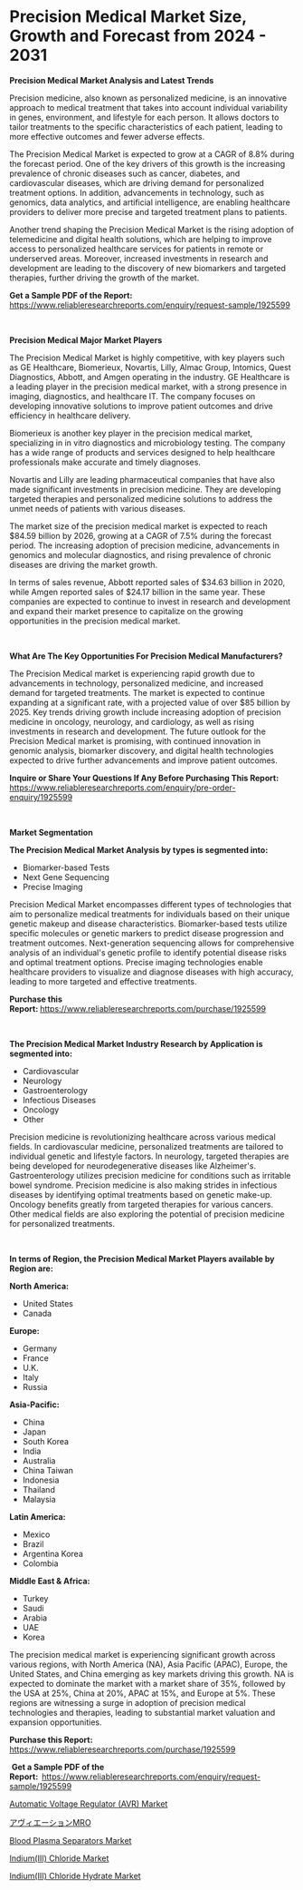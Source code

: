 <p><h1>Precision Medical Market Size, Growth and Forecast from 2024 - 2031</h1></p><p><strong>Precision Medical Market Analysis and Latest Trends</strong></p>
<p><p>Precision medicine, also known as personalized medicine, is an innovative approach to medical treatment that takes into account individual variability in genes, environment, and lifestyle for each person. It allows doctors to tailor treatments to the specific characteristics of each patient, leading to more effective outcomes and fewer adverse effects.</p><p>The Precision Medical Market is expected to grow at a CAGR of 8.8% during the forecast period. One of the key drivers of this growth is the increasing prevalence of chronic diseases such as cancer, diabetes, and cardiovascular diseases, which are driving demand for personalized treatment options. In addition, advancements in technology, such as genomics, data analytics, and artificial intelligence, are enabling healthcare providers to deliver more precise and targeted treatment plans to patients.</p><p>Another trend shaping the Precision Medical Market is the rising adoption of telemedicine and digital health solutions, which are helping to improve access to personalized healthcare services for patients in remote or underserved areas. Moreover, increased investments in research and development are leading to the discovery of new biomarkers and targeted therapies, further driving the growth of the market.</p></p>
<p><strong>Get a Sample PDF of the Report:&nbsp;</strong> <a href="https://www.reliableresearchreports.com/enquiry/request-sample/1925599">https://www.reliableresearchreports.com/enquiry/request-sample/1925599</a></p>
<p>&nbsp;</p>
<p><strong>Precision Medical Major Market Players</strong></p>
<p><p>The Precision Medical Market is highly competitive, with key players such as GE Healthcare, Biomerieux, Novartis, Lilly, Almac Group, Intomics, Quest Diagnostics, Abbott, and Amgen operating in the industry. GE Healthcare is a leading player in the precision medical market, with a strong presence in imaging, diagnostics, and healthcare IT. The company focuses on developing innovative solutions to improve patient outcomes and drive efficiency in healthcare delivery.</p><p>Biomerieux is another key player in the precision medical market, specializing in in vitro diagnostics and microbiology testing. The company has a wide range of products and services designed to help healthcare professionals make accurate and timely diagnoses.</p><p>Novartis and Lilly are leading pharmaceutical companies that have also made significant investments in precision medicine. They are developing targeted therapies and personalized medicine solutions to address the unmet needs of patients with various diseases.</p><p>The market size of the precision medical market is expected to reach $84.59 billion by 2026, growing at a CAGR of 7.5% during the forecast period. The increasing adoption of precision medicine, advancements in genomics and molecular diagnostics, and rising prevalence of chronic diseases are driving the market growth.</p><p>In terms of sales revenue, Abbott reported sales of $34.63 billion in 2020, while Amgen reported sales of $24.17 billion in the same year. These companies are expected to continue to invest in research and development and expand their market presence to capitalize on the growing opportunities in the precision medical market.</p></p>
<p>&nbsp;</p>
<p><strong>What Are The Key Opportunities For Precision Medical Manufacturers?</strong></p>
<p><p>The Precision Medical market is experiencing rapid growth due to advancements in technology, personalized medicine, and increased demand for targeted treatments. The market is expected to continue expanding at a significant rate, with a projected value of over $85 billion by 2025. Key trends driving growth include increasing adoption of precision medicine in oncology, neurology, and cardiology, as well as rising investments in research and development. The future outlook for the Precision Medical market is promising, with continued innovation in genomic analysis, biomarker discovery, and digital health technologies expected to drive further advancements and improve patient outcomes.</p></p>
<p><strong>Inquire or Share Your Questions If Any Before Purchasing This Report:</strong> <a href="https://www.reliableresearchreports.com/enquiry/pre-order-enquiry/1925599">https://www.reliableresearchreports.com/enquiry/pre-order-enquiry/1925599</a></p>
<p>&nbsp;</p>
<p><strong>Market Segmentation</strong></p>
<p><strong>The Precision Medical Market Analysis by types is segmented into:</strong></p>
<p><ul><li>Biomarker-based Tests</li><li>Next Gene Sequencing</li><li>Precise Imaging</li></ul></p>
<p><p>Precision Medical Market encompasses different types of technologies that aim to personalize medical treatments for individuals based on their unique genetic makeup and disease characteristics. Biomarker-based tests utilize specific molecules or genetic markers to predict disease progression and treatment outcomes. Next-generation sequencing allows for comprehensive analysis of an individual's genetic profile to identify potential disease risks and optimal treatment options. Precise imaging technologies enable healthcare providers to visualize and diagnose diseases with high accuracy, leading to more targeted and effective treatments.</p></p>
<p><strong>Purchase this Report:&nbsp;</strong><a href="https://www.reliableresearchreports.com/purchase/1925599">https://www.reliableresearchreports.com/purchase/1925599</a></p>
<p>&nbsp;</p>
<p><strong>The Precision Medical Market Industry Research by Application is segmented into:</strong></p>
<p><ul><li>Cardiovascular</li><li>Neurology</li><li>Gastroenterology</li><li>Infectious Diseases</li><li>Oncology</li><li>Other</li></ul></p>
<p><p>Precision medicine is revolutionizing healthcare across various medical fields. In cardiovascular medicine, personalized treatments are tailored to individual genetic and lifestyle factors. In neurology, targeted therapies are being developed for neurodegenerative diseases like Alzheimer's. Gastroenterology utilizes precision medicine for conditions such as irritable bowel syndrome. Precision medicine is also making strides in infectious diseases by identifying optimal treatments based on genetic make-up. Oncology benefits greatly from targeted therapies for various cancers. Other medical fields are also exploring the potential of precision medicine for personalized treatments.</p></p>
<p>&nbsp;</p>
<p><strong>In terms of Region, the Precision Medical Market Players available by Region are:</strong></p>
<p>
    <p> <strong> North America: </strong>
        <ul>
            <li>United States</li>
            <li>Canada</li>
        </ul>
        </p> 
    <p> <strong> Europe: </strong>
        <ul>
            <li>Germany</li>
            <li>France</li>
            <li>U.K.</li>
            <li>Italy</li>
            <li>Russia</li>
        </ul>
        </p> 
    <p> <strong> Asia-Pacific: </strong>
        <ul>
            <li>China</li>
            <li>Japan</li>
            <li>South Korea</li>
            <li>India</li>
            <li>Australia</li>
            <li>China Taiwan</li>
            <li>Indonesia</li>
            <li>Thailand</li>
            <li>Malaysia</li>
        </ul>
        </p> 
    <p> <strong> Latin America: </strong>
        <ul>
            <li>Mexico</li>
            <li>Brazil</li>
            <li>Argentina Korea</li>
            <li>Colombia</li>
        </ul>
        </p> 
    <p> <strong> Middle East & Africa: </strong>
        <ul>
            <li>Turkey</li>
            <li>Saudi</li>
            <li>Arabia</li>
            <li>UAE</li>
            <li>Korea</li>
        </ul>
    </p>
    </p>
<p><p>The precision medical market is experiencing significant growth across various regions, with North America (NA), Asia Pacific (APAC), Europe, the United States, and China emerging as key markets driving this growth. NA is expected to dominate the market with a market share of 35%, followed by the USA at 25%, China at 20%, APAC at 15%, and Europe at 5%. These regions are witnessing a surge in adoption of precision medical technologies and therapies, leading to substantial market valuation and expansion opportunities.</p></p>
<p><strong>Purchase this Report: </strong><a href="https://www.reliableresearchreports.com/purchase/1925599">https://www.reliableresearchreports.com/purchase/1925599</a></p>
<p>&nbsp;<strong>Get a Sample PDF of the Report:&nbsp;&nbsp;</strong><a href="https://www.reliableresearchreports.com/enquiry/request-sample/1925599">https://www.reliableresearchreports.com/enquiry/request-sample/1925599</a></p>
<p><strong></strong></p>
<p><p><a href="https://github.com/sonuprakash1/Market-Research-Report-List-1/blob/main/automatic-voltage-regulator-avr-market.md">Automatic Voltage Regulator (AVR) Market</a></p><p><a href="https://github.com/xnljig2898992/Market-Research-Report-List-1/blob/main/6651943184499.md">アヴィエーションMRO</a></p><p><a href="https://github.com/Whitneyboyettebo9kiw7yr13/Market-Research-Report-List-1/blob/main/blood-plasma-separators-market.md">Blood Plasma Separators Market</a></p><p><a href="https://gratis-rainforest-2ca.notion.site/Global-Indium-III-Chloride-Market-Size-and-Market-Trends-Insights-and-Projections-from-2024-to-203-4dace31d5d8247f8bb11841064b59b48">Indium(III) Chloride Market</a></p><p><a href="https://metal-farmhouse-e95.notion.site/Indium-III-Chloride-Hydrate-Market-A-Comprehensive-Report-of-its-Market-Share-Growth-Trends-2024-76817a25579c49bc84059ad415aebbe9">Indium(III) Chloride Hydrate Market</a></p></p>